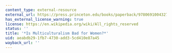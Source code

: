 ```yaml
---
content_type: external-resource
external_url: https://press.princeton.edu/books/paperback/9780691004327/is-multiculturalism-bad-for-women
has_external_license_warning: true
license: https://en.wikipedia.org/wiki/All_rights_reserved
status: ''
title: '*Is Multiculturalism Bad for Women?*'
uid: aeabdb29-1fb7-4730-add3-5cd410e87a45
wayback_url: ''
---
```


